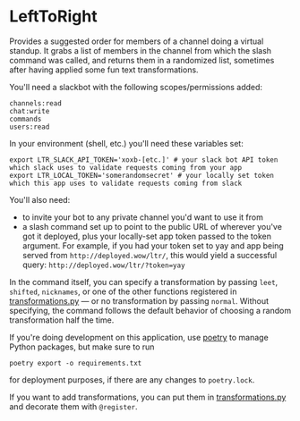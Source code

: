 # LeftToRight

Provides a suggested order for members of a channel doing a virtual
standup. It grabs a list of members in the channel from which the
slash command was called, and returns them in a randomized list,
sometimes after having applied some fun text transformations.

You'll need a slackbot with the following scopes/permissions added:
```
channels:read
chat:write
commands
users:read
```

In your environment (shell, etc.) you'll need these variables set:
```
export LTR_SLACK_API_TOKEN='xoxb-[etc.]' # your slack bot API token which slack uses to validate requests coming from your app
export LTR_LOCAL_TOKEN='somerandomsecret' # your locally set token which this app uses to validate requests coming from slack
```

You'll also need:

* to invite your bot to any private channel you'd want to use it from
* a slash command set up to point to the public URL of wherever you've
got it deployed, plus your locally-set app token passed to the token
argument. For example, if you had your token set to yay and app being
served from `http://deployed.wow/ltr/`, this would yield a successful
query: `http://deployed.wow/ltr/?token=yay`

In the command itself, you can specify a transformation by passing
`leet`, `shifted`, `nicknames`, or one of the other functions
registered in [transformations.py](transformations.py) — or no
transformation by passing `normal`. Without specifying, the command
follows the default behavior of choosing a random transformation half
the time.

If you're doing development on this application, use
[poetry](https://python-poetry.org/) to manage Python packages, but
make sure to run

    poetry export -o requirements.txt

for deployment purposes, if there are any changes to `poetry.lock`.

If you want to add transformations, you can put them in
[transformations.py](transformations.py) and decorate them with
`@register`.
